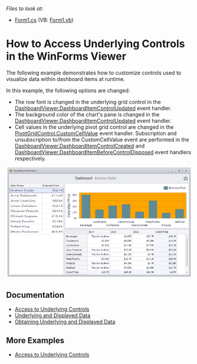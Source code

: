 <!-- default file list -->
*Files to look at*:

* [Form1.cs](./CS/Dashboard_ControlAccess/Form1.cs) (VB: [Form1.vb](./VB/Dashboard_ControlAccess/Form1.vb))
<!-- default file list end -->
# How to Access Underlying Controls in the WinForms Viewer


The following example demonstrates how to customize controls used to visualize data within dashboard items at runtime.

In this example, the following options are changed:

* The row font is changed in the underlying grid control in the [DashboardViewer.DashboardItemControlUpdated](https://docs.devexpress.com/Dashboard/DevExpress.DashboardWin.DashboardViewer.DashboardItemControlUpdated) event handler.
* The background color of the chart's pane is changed in the [DashboardViewer.DashboardItemControlUpdated](https://docs.devexpress.com/Dashboard/DevExpress.DashboardWin.DashboardViewer.DashboardItemControlUpdated) event handler.
* Cell values in the underlying pivot grid control are changed in the [PivotGridControl.CustomCellValue](https://docs.devexpress.com/WindowsForms/DevExpress.XtraPivotGrid.PivotGridControl.CustomCellValue) event handler. Subscription and unsubscription to/from the CustomCellValue event are performed in the [DashboardViewer.DashboardItemControlCreated](https://docs.devexpress.com/Dashboard/DevExpress.DashboardWin.DashboardViewer.DashboardItemControlCreated) and [DashboardViewer.DashboardItemBeforeControlDisposed](https://docs.devexpress.com/Dashboard/DevExpress.DashboardWin.DashboardViewer.DashboardItemBeforeControlDisposed) event handlers respectively.

![screenshot](/images/screenshot.png)

## Documentation

* [Access to Underlying Controls](https://docs.devexpress.com/Dashboard/18019/winforms-dashboard/winforms-viewer/access-to-underlying-controls)
* [Underlying and Displayed Data](https://docs.devexpress.com/Dashboard/401193/common-features/underlying-and-displayed-data/underlying-data)
* [Obtaining Underlying and Displayed Data](https://docs.devexpress.com/Dashboard/17269/winforms-dashboard/winforms-viewer/obtaining-underlying-and-displayed-data)

## More Examples

- [Access to Underlying Controls](https://docs.devexpress.com/Dashboard/18019)
